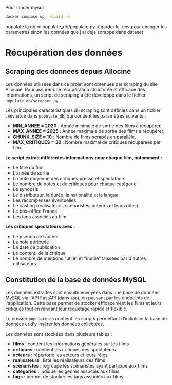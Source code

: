 Pour lancer mysql 
```bash
docker-compose up --build -d
```

populate la db => populate_db/populate.py regarder le .env pour changer les parametres 
sinon les données que j ai deja scrappe dans dataset

# Récupération des données

## Scraping des données depuis Allociné
Les données utilisées dans ce projet sont obtenues par scraping du site Allociné. Pour assurer une récupération structurée et efficace des informations, un script de scraping a été développé dans le fichier `populate_db/scrapper.py`.

Les principales caractéristiques du scraping sont définies dans un fichier `.env` situé dans `populate_db`, qui contient les paramètres suivants :

- **MIN_ANNEE = 2020** : Année minimale de sortie des films à récupérer.
- **MAX_ANNEE = 2025** : Année maximale de sortie des films à récupérer.
- **CHUNK_SIZE = 10** : Nombre de films scrapés en parallèle.
- **MAX_CRITIQUES = 30** : Nombre maximal de critiques récupérées par film.
  
**Le script extrait différentes informations pour chaque film, notamment :**
- Le titre du film
- L’année de sortie
- La note moyenne des critiques presse et spectateurs
- Le nombre de notes et de critiques pour chaque catégorie
- Le synopsis
- Le distributeur, la durée, la nationalité et la langue
- Les récompenses éventuelles
- Le casting (réalisateurs, scénaristes, acteurs et leurs rôles)
- Le box-office France
- Les tags associés au film

**Les critiques spectateurs avec :**
- Le pseudo de l’auteur
- La note attribuée
- La date de publication
- Le contenu de la critique
- Le nombre de mentions "utile" et "inutile" laissées par d'autres utilisateurs
  
## Constitution de la base de données MySQL
Les données extraites sont ensuite envoyées dans une base de données MySQL via l'API FastAPI (dans `app`), en passant par les endpoints de l'application. Cette base permet de stocker efficacement les films et leurs critiques tout en rendant leur requêtage rapide et flexible.

Le dossier `populate_db` contient les scripts permettant d’initialiser la base de données et d’y insérer les données collectées.

Les données sont stockées dans plusieurs tables :
- **films** : contient les informations générales sur les films
- **critiques** : contient les critiques des spectateurs
- **acteurs** : répertorie les acteurs et leurs rôles
- **realisateurs** : liste les réalisateurs des films
- **scenaristes** : regroupe les scénaristes ayant participé aux films
- **categories** : indique les genres associés aux films
- **tags** : permet de stocker les tags associés aux films
